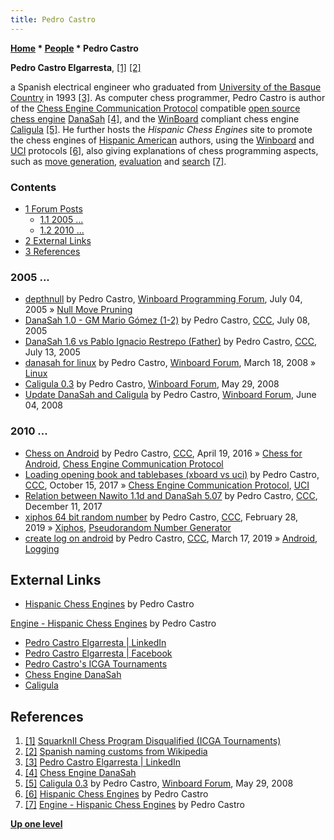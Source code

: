```yaml
---
title: Pedro Castro
---
```

**[Home](Home "Home") \* [People](People "People") \* Pedro Castro**


**Pedro Castro Elgarresta**, <a id="cite-note-1" href="#cite-ref-1">[1]</a> <a id="cite-note-2" href="#cite-ref-2">[2]</a>  

a Spanish electrical engineer who graduated from [University of the Basque Country](https://en.wikipedia.org/wiki/University_of_the_Basque_Country) in 1993 <a id="cite-note-3" href="#cite-ref-3">[3]</a>.
As computer chess programmer, Pedro Castro is author of the [Chess Engine Communication Protocol](Chess_Engine_Communication_Protocol "Chess Engine Communication Protocol") compatible [open source chess engine](Category:Open_Source "Category:Open Source") [DanaSah](DanaSah "DanaSah") <a id="cite-note-4" href="#cite-ref-4">[4]</a>, and the [WinBoard](WinBoard "WinBoard") compliant chess engine [Caligula](Caligula_PC "Caligula PC") <a id="cite-note-5" href="#cite-ref-5">[5]</a>. 
He further hosts the *Hispanic Chess Engines* site to promote the chess engines of [Hispanic American](https://en.wikipedia.org/wiki/Hispanic_American) authors, using the [Winboard](WinBoard "WinBoard") and [UCI](UCI "UCI") protocols <a id="cite-note-6" href="#cite-ref-6">[6]</a>, also giving explanations of chess programming aspects, such as [move generation](Move_Generation "Move Generation"), [evaluation](Evaluation "Evaluation") and [search](Search "Search") <a id="cite-note-7" href="#cite-ref-7">[7]</a>.



### Contents


* [1 Forum Posts](#forum-posts)
	+ [1.1 2005 ...](#2005-...)
	+ [1.2 2010 ...](#2010-...)
* [2 External Links](#external-links)
* [3 References](#references)






### 2005 ...


* [depthnull](http://www.open-aurec.com/wbforum/viewtopic.php?f=4&t=3004&p=14559) by Pedro Castro, [Winboard Programming Forum](Computer_Chess_Forums "Computer Chess Forums"), July 04, 2005 » [Null Move Pruning](Null_Move_Pruning "Null Move Pruning")
* [DanaSah 1.0 - GM Mario Gómez (1-2)](https://www.stmintz.com/ccc/index.php?id=435719) by Pedro Castro, [CCC](CCC "CCC"), July 08, 2005
* [DanaSah 1.6 vs Pablo Ignacio Restrepo (Father)](https://www.stmintz.com/ccc/index.php?id=436603) by Pedro Castro, [CCC](CCC "CCC"), July 13, 2005
* [danasah for linux](http://www.open-aurec.com/wbforum/viewtopic.php?p=32935) by Pedro Castro, [Winboard Forum](Computer_Chess_Forums "Computer Chess Forums"), March 18, 2008 » [Linux](Linux "Linux")
* [Caligula 0.3](http://www.open-aurec.com/wbforum/viewtopic.php?f=2&t=49221) by Pedro Castro, [Winboard Forum](Computer_Chess_Forums "Computer Chess Forums"), May 29, 2008
* [Update DanaSah and Caligula](http://www.open-aurec.com/wbforum/viewtopic.php?f=2&t=49240) by Pedro Castro, [Winboard Forum](Computer_Chess_Forums "Computer Chess Forums"), June 04, 2008


### 2010 ...


* [Chess on Android](http://www.talkchess.com/forum/viewtopic.php?t=59905) by Pedro Castro, [CCC](CCC "CCC"), April 19, 2016 » [Chess for Android](Chess_for_Android "Chess for Android"), [Chess Engine Communication Protocol](Chess_Engine_Communication_Protocol "Chess Engine Communication Protocol")
* [Loading opening book and tablebases (xboard vs uci)](http://www.talkchess.com/forum3/viewtopic.php?f=7&t=65454) by Pedro Castro, [CCC](CCC "CCC"), October 15, 2017 » [Chess Engine Communication Protocol](Chess_Engine_Communication_Protocol "Chess Engine Communication Protocol"), [UCI](UCI "UCI")
* [Relation between Nawito 1.1d and DanaSah 5.07](http://www.talkchess.com/forum3/viewtopic.php?f=2&t=65977) by Pedro Castro, [CCC](CCC "CCC"), December 11, 2017
* [xiphos 64 bit random number](http://www.talkchess.com/forum3/viewtopic.php?f=7&t=70050) by Pedro Castro, [CCC](CCC "CCC"), February 28, 2019 » [Xiphos](Xiphos "Xiphos"), [Pseudorandom Number Generator](Pseudorandom_Number_Generator "Pseudorandom Number Generator")
* [create log on android](http://www.talkchess.com/forum3/viewtopic.php?f=7&t=70226) by Pedro Castro, [CCC](CCC "CCC"), March 17, 2019 » [Android](Android "Android"), [Logging](Logging "Logging")


## External Links


* [Hispanic Chess Engines](https://sites.google.com/site/hispanicchessengines/Home) by Pedro Castro


 [Engine - Hispanic Chess Engines](https://sites.google.com/site/hispanicchessengines/programs--interface---engines/engine) by Pedro Castro
* [Pedro Castro Elgarresta | LinkedIn](https://www.linkedin.com/in/pedro-castro-elgarresta-42911164/)
* [Pedro Castro Elgarresta | Facebook](https://www.facebook.com/pedro.castroelgarresta)
* [Pedro Castro's ICGA Tournaments](https://www.game-ai-forum.org/icga-tournaments/person.php?id=647)
* [Chess Engine DanaSah](https://sites.google.com/site/danasah/english/home)
* [Caligula](https://pedrox.wixsite.com/caligula)


## References


1. <a id="cite-ref-1" href="#cite-note-1">[1]</a> [SquarknII Chess Program Disqualified (ICGA Tournaments)](https://www.game-ai-forum.org/icga-tournaments/news_item.php?id=57)
2. <a id="cite-ref-2" href="#cite-note-2">[2]</a> [Spanish naming customs from Wikipedia](https://en.wikipedia.org/wiki/Spanish_naming_customs)
3. <a id="cite-ref-3" href="#cite-note-3">[3]</a> [Pedro Castro Elgarresta | LinkedIn](https://www.linkedin.com/in/pedro-castro-elgarresta-42911164/)
4. <a id="cite-ref-4" href="#cite-note-4">[4]</a> [Chess Engine DanaSah](https://sites.google.com/site/danasah/english/home)
5. <a id="cite-ref-5" href="#cite-note-5">[5]</a> [Caligula 0.3](http://www.open-aurec.com/wbforum/viewtopic.php?f=2&t=49221) by Pedro Castro, [Winboard Forum](Computer_Chess_Forums "Computer Chess Forums"), May 29, 2008
6. <a id="cite-ref-6" href="#cite-note-6">[6]</a> [Hispanic Chess Engines](https://sites.google.com/site/hispanicchessengines/Home) by Pedro Castro
7. <a id="cite-ref-7" href="#cite-note-7">[7]</a> [Engine - Hispanic Chess Engines](https://sites.google.com/site/hispanicchessengines/programs--interface---engines/engine) by Pedro Castro

**[Up one level](People "People")**







 
